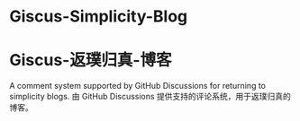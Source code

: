 # Giscus-Simplicity-Blog
# Giscus-返璞归真-博客
A comment system supported by GitHub Discussions for returning to simplicity blogs.
由 GitHub Discussions 提供支持的评论系统，用于返璞归真的博客。
